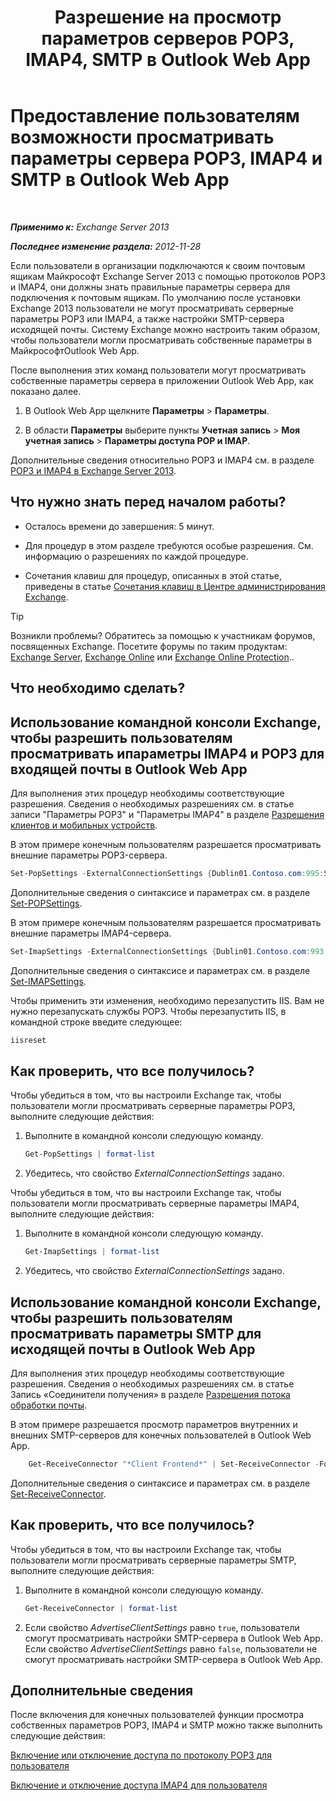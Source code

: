 ﻿---
title: 'Разрешение на просмотр параметров серверов POP3, IMAP4, SMTP в Outlook Web App'
TOCTitle: Предоставление пользователям возможности просматривать параметры сервера POP3, IMAP4 и SMTP в Outlook Web App
ms:assetid: bd22bf7e-3bf7-45e6-8790-919b780166f6
ms:mtpsurl: https://technet.microsoft.com/ru-ru/library/Gg298947(v=EXCHG.150)
ms:contentKeyID: 50556445
ms.date: 04/30/2018
mtps_version: v=EXCHG.150
ms.translationtype: HT
---

# Предоставление пользователям возможности просматривать параметры сервера POP3, IMAP4 и SMTP в Outlook Web App

 

_**Применимо к:** Exchange Server 2013_

_**Последнее изменение раздела:** 2012-11-28_

Если пользователи в организации подключаются к своим почтовым ящикам Майкрософт Exchange Server 2013 с помощью протоколов POP3 и IMAP4, они должны знать правильные параметры сервера для подключения к почтовым ящикам. По умолчанию после установки Exchange 2013 пользователи не могут просматривать серверные параметры POP3 или IMAP4, а также настройки SMTP-сервера исходящей почты. Систему Exchange можно настроить таким образом, чтобы пользователи могли просматривать собственные параметры в МайкрософтOutlook Web App.

После выполнения этих команд пользователи могут просматривать собственные параметры сервера в приложении Outlook Web App, как показано далее.

1.  В Outlook Web App щелкните **Параметры** \> **Параметры**.

2.  В области **Параметры** выберите пункты **Учетная запись** \> **Моя учетная запись** \> **Параметры доступа POP и IMAP**.

Дополнительные сведения относительно POP3 и IMAP4 см. в разделе [POP3 и IMAP4 в Exchange Server 2013](pop3-and-imap4-in-exchange-server-2013-exchange-2013-help.md).

## Что нужно знать перед началом работы?

  - Осталось времени до завершения: 5 минут.

  - Для процедур в этом разделе требуются особые разрешения. См. информацию о разрешениях по каждой процедуре.

  - Сочетания клавиш для процедур, описанных в этой статье, приведены в статье [Сочетания клавиш в Центре администрирования Exchange](keyboard-shortcuts-in-the-exchange-admin-center-exchange-online-protection-help.md).

> [!TIP]  
> Возникли проблемы? Обратитесь за помощью к участникам форумов, посвященных Exchange. Посетите форумы по таким продуктам: <a href="https://go.microsoft.com/fwlink/p/?linkid=60612">Exchange Server</a>, <a href="https://go.microsoft.com/fwlink/p/?linkid=267542">Exchange Online</a> или <a href="https://go.microsoft.com/fwlink/p/?linkid=285351">Exchange Online Protection</a>..


## Что необходимо сделать?

## Использование командной консоли Exchange, чтобы разрешить пользователям просматривать ипараметры IMAP4 и POP3 для входящей почты в Outlook Web App

Для выполнения этих процедур необходимы соответствующие разрешения. Сведения о необходимых разрешениях см. в статье записи "Параметры POP3" и "Параметры IMAP4" в разделе [Разрешения клиентов и мобильных устройств](clients-and-mobile-devices-permissions-exchange-2013-help.md).

В этом примере конечным пользователям разрешается просматривать внешние параметры POP3-сервера.

```powershell
Set-PopSettings -ExternalConnectionSettings {Dublin01.Contoso.com:995:SSL}
```

Дополнительные сведения о синтаксисе и параметрах см. в разделе [Set-POPSettings](https://technet.microsoft.com/ru-ru/library/aa997154\(v=exchg.150\)).

В этом примере конечным пользователям разрешается просматривать внешние параметры IMAP4-сервера.

```powershell
Set-ImapSettings -ExternalConnectionSettings {Dublin01.Contoso.com:993:SSL}
```

Дополнительные сведения о синтаксисе и параметрах см. в разделе [Set-IMAPSettings](https://technet.microsoft.com/ru-ru/library/aa998252\(v=exchg.150\)).

Чтобы применить эти изменения, необходимо перезапустить IIS. Вам не нужно перезапускать службы POP3. Чтобы перезапустить IIS, в командной строке введите следующее:

```powershell
iisreset
```

## Как проверить, что все получилось?

Чтобы убедиться в том, что вы настроили Exchange так, чтобы пользователи могли просматривать серверные параметры POP3, выполните следующие действия:

1.  Выполните в командной консоли следующую команду.
    
    ```powershell
    Get-PopSettings | format-list
    ```

2.  Убедитесь, что свойство *ExternalConnectionSettings* задано.

Чтобы убедиться в том, что вы настроили Exchange так, чтобы пользователи могли просматривать серверные параметры IMAP4, выполните следующие действия:

1.  Выполните в командной консоли следующую команду.
    
    ```powershell
    Get-ImapSettings | format-list
    ```

2.  Убедитесь, что свойство *ExternalConnectionSettings* задано.

## Использование командной консоли Exchange, чтобы разрешить пользователям просматривать параметры SMTP для исходящей почты в Outlook Web App

Для выполнения этих процедур необходимы соответствующие разрешения. Сведения о необходимых разрешениях см. в статье Запись «Соединители получения» в разделе [Разрешения потока обработки почты](mail-flow-permissions-exchange-2013-help.md).

В этом примере разрешается просмотр параметров внутренних и внешних SMTP-серверов для конечных пользователей в Outlook Web App.
```powershell
    Get-ReceiveConnector "*Client Frontend*" | Set-ReceiveConnector -Fqdn Server.Contoso.com -AdvertiseClientSettings $true 
```
Дополнительные сведения о синтаксисе и параметрах см. в разделе [Set-ReceiveConnector](https://technet.microsoft.com/ru-ru/library/bb125140\(v=exchg.150\)).

## Как проверить, что все получилось?

Чтобы убедиться в том, что вы настроили Exchange так, чтобы пользователи могли просматривать серверные параметры SMTP, выполните следующие действия:

1.  Выполните в командной консоли следующую команду.
    
    ```powershell
    Get-ReceiveConnector | format-list
    ```

2.  Если свойство *AdvertiseClientSettings* равно `true`, пользователи смогут просматривать настройки SMTP-сервера в Outlook Web App. Если свойство *AdvertiseClientSettings* равно `false`, пользователи не смогут просматривать настройки SMTP-сервера в Outlook Web App.

## Дополнительные сведения

После включения для конечных пользователей функции просмотра собственных параметров POP3, IMAP4 и SMTP можно также выполнить следующие действия:

[Включение или отключение доступа по протоколу POP3 для пользователя](enable-or-disable-pop3-access-for-a-user-exchange-2013-help.md)

[Включение и отключение доступа IMAP4 для пользователя](enable-or-disable-imap4-access-for-a-user-exchange-2013-help.md)

